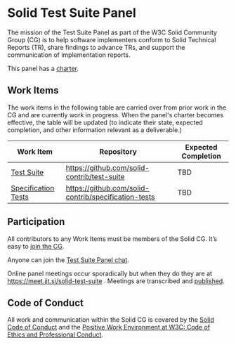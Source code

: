 # Solid Test Suite Panel

The mission of the Test Suite Panel as part of the W3C Solid Community Group (CG) is to help software implementers conform to Solid Technical Reports (TR), share findings to advance TRs, and support the communication of implementation reports.

This panel has a [charter](https://github.com/solid/process/blob/main/test-suite-panel-charter.md).

## Work Items

The work items in the following table are carried over from prior work in the CG and are currently work in progress. When the panel's charter becomes effective, the table will be updated (to indicate their state, expected completion, and other information relevant as a deliverable.)

|Work Item|Repository|Expected Completion|
|-|-|-|
|[Test Suite](https://github.com/solid-contrib/test-suite)|https://github.com/solid-contrib/test-suite|TBD|
|[Specification Tests](https://solid-contrib.github.io/specification-tests/)|https://github.com/solid-contrib/specification-tests|TBD|


## Participation

All contributors to any Work Items must be members of the Solid CG. It’s easy to [join the CG](https://www.w3.org/community/solid/join).

Anyone can join the [Test Suite Panel chat](https://gitter.im/solid/test-suite).

Online panel meetings occur sporadically but when they do they are at https://meet.jit.si/solid-test-suite . Meetings are transcribed and [published](https://github.com/solid/test-suite-panel/tree/main/meetings/).

## Code of Conduct

All work and communication within the Solid CG is covered by the [Solid Code of Conduct](https://github.com/solid/process/blob/main/code-of-conduct.md) and the [Positive Work Environment at W3C: Code of Ethics and Professional Conduct](https://www.w3.org/Consortium/cepc/).
